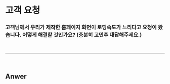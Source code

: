 # 고객 요청

### 고객님께서 우리가 제작한 홈페이지 화면이 로딩속도가 느리다고 요청이 왔습니다. 어떻게 해결할 것인가요? (충분히 고민후 대답해주세요.)

<br>

---

<br>

## Anwer
